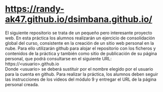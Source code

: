 # https://randy-ak47.github.io/dsimbana.github.io/
El siguiente repositorio se trata de un pequeño pero interesante proyecto web.
En esta práctica los alumnos realizarán un ejercicio de consolidación global del curso, consistente en la creación de un sitio web personal en la nube. Para ello utilizarán github para alojar el repositorio con los ficheros y contenidos de la práctica y también como sitio de publicación de su página personal, que podrá consultarse en el siguiente URL:  https://&lt;usuario>.github.io  
Donde &lt;usuario> se deberá sustituir por el nombre elegido por el usuario para la cuenta en github.  Para realizar la práctica, los alumnos deben seguir las instrucciones de los videos del módulo 9 y entregar el URL de la página personal creada.
